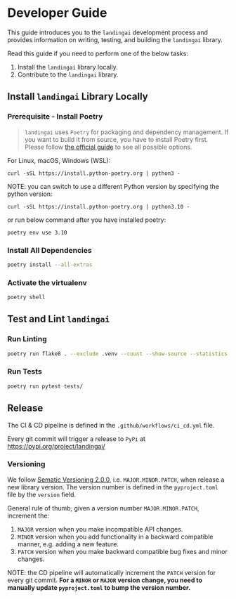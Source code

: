 # Developer Guide

This guide introduces you to the `landingai` development process and provides information on writing, testing, and building the `landingai` library.

Read this guide if you need to perform one of the below tasks:

1. Install the `landingai` library locally.
2. Contribute to the `landingai` library.

## Install `landingai` Library Locally

### Prerequisite - Install Poetry

> `landingai` uses `Poetry` for packaging and dependency management. If you want to build it from source, you have to install Poetry first. Please follow [the official guide](https://python-poetry.org/docs/#installation) to see all possible options.

For Linux, macOS, Windows (WSL):

```
curl -sSL https://install.python-poetry.org | python3 -
```

NOTE: you can switch to use a different Python version by specifying the python version:

```
curl -sSL https://install.python-poetry.org | python3.10 -
```

or run below command after you have installed poetry:

```
poetry env use 3.10
```

### Install All Dependencies

```bash
poetry install --all-extras
```

### Activate the virtualenv

```bash
poetry shell
```

## Test and Lint `landingai`

### Run Linting

```bash
poetry run flake8 . --exclude .venv --count --show-source --statistics
```

### Run Tests

```bash
poetry run pytest tests/
```

## Release

The CI & CD pipeline is defined in the `.github/workflows/ci_cd.yml` file.

Every git commit will trigger a release to `PyPi` at https://pypi.org/project/landingai/

### Versioning

We follow [Sematic Versioning 2.0.0](https://semver.org/), i.e. `MAJOR.MINOR.PATCH`, when release a new library version. The version number is defined in the `pyproject.toml` file by the `version` field.

General rule of thumb, given a version number `MAJOR.MINOR.PATCH`, increment the:

1. `MAJOR` version when you make incompatible API changes.
2. `MINOR` version when you add functionality in a backward compatible manner, e.g. adding a new feature.
3. `PATCH` version when you make backward compatible bug fixes and minor changes.

NOTE: the CD pipeline will automatically increment the `PATCH` version for every git commit.
**For a `MINOR` or `MAJOR` version change, you need to manually update `pyproject.toml` to bump the version number.**
